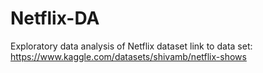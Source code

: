 # Netflix-DA
Exploratory data analysis of Netflix dataset
link to data set: https://www.kaggle.com/datasets/shivamb/netflix-shows 
